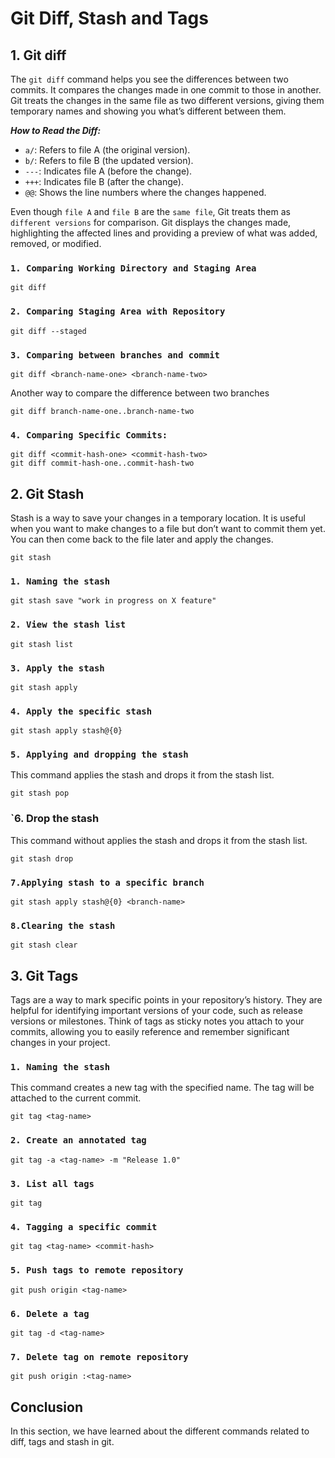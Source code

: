 # Git Diff, Stash and Tags

## 1. Git diff

The `git diff` command helps you see the differences between two commits. It compares the changes made in one commit to those in another. Git treats the changes in the same file as two different versions, giving them temporary names and showing you what’s different between them.

***How to Read the Diff:***

- `a/`: Refers to file A (the original version).
- `b/`: Refers to file B (the updated version).
- `---`: Indicates file A (before the change).
- `+++`: Indicates file B (after the change).
- `@@`: Shows the line numbers where the changes happened.

Even though `file A` and `file B` are the `same file`, Git treats them as `different versions` for comparison. Git displays the changes made, highlighting the affected lines and providing a preview of what was added, removed, or modified.

### `1. Comparing Working Directory and Staging Area`
```
git diff
```
### `2. Comparing Staging Area with Repository`
```
git diff --staged
```
### `3. Comparing between branches and commit`
```
git diff <branch-name-one> <branch-name-two>
```
Another way to compare the difference between two branches
```
git diff branch-name-one..branch-name-two
```
### `4. Comparing Specific Commits:`
```
git diff <commit-hash-one> <commit-hash-two>
git diff commit-hash-one..commit-hash-two
```

## 2. Git Stash
Stash is a way to save your changes in a temporary location. It is useful when you want to make changes to a file but don’t want to commit them yet. You can then come back to the file later and apply the changes.
```
git stash
```
### `1. Naming the stash`
```
git stash save "work in progress on X feature"
```
### `2. View the stash list`
```
git stash list
```
### `3. Apply the stash`
```
git stash apply
```
### `4. Apply the specific stash`
```
git stash apply stash@{0}
```
### `5. Applying and dropping the stash`
This command applies the stash and drops it from the stash list.
```
git stash pop
```
### `6. Drop the stash
This command without applies the stash and drops it from the stash list.
```
git stash drop
```
### `7.Applying stash to a specific branch`
```
git stash apply stash@{0} <branch-name>
```
### `8.Clearing the stash`
```
git stash clear
```

## 3. Git Tags

Tags are a way to mark specific points in your repository’s history. They are helpful for identifying important versions of your code, such as release versions or milestones. Think of tags as sticky notes you attach to your commits, allowing you to easily reference and remember significant changes in your project.
### `1. Naming the stash`
This command creates a new tag with the specified name. The tag will be attached to the current commit.
```
git tag <tag-name>
```

### `2. Create an annotated tag`
```
git tag -a <tag-name> -m "Release 1.0"
```

### `3. List all tags `
```
git tag
```
### `4. Tagging a specific commit `
```
git tag <tag-name> <commit-hash>
```
### `5. Push tags to remote repository `
```
git push origin <tag-name>
```
### `6. Delete a tag `
```
git tag -d <tag-name>
```
### `7. Delete tag on remote repository `
```
git push origin :<tag-name>
```
## Conclusion

In this section, we have learned about the different commands related to diff, tags and stash in git.